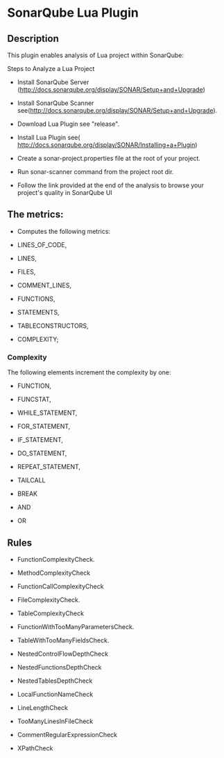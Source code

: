SonarQube Lua Plugin
====================

## Description
This plugin enables analysis of Lua project within SonarQube:

 
Steps to Analyze a Lua Project

* Install SonarQube Server (http://docs.sonarqube.org/display/SONAR/Setup+and+Upgrade)

* Install SonarQube Scanner see(http://docs.sonarqube.org/display/SONAR/Setup+and+Upgrade).

* Download Lua Plugin see "release".

* Install Lua Plugin see( http://docs.sonarqube.org/display/SONAR/Installing+a+Plugin)

* Create a sonar-project.properties file at the root of your project.

* Run sonar-scanner command from the project root dir.

* Follow the link provided at the end of the 
 analysis to browse your project's quality in SonarQube UI


## The metrics:
 * Computes the following metrics: 
 
  * LINES_OF_CODE,
  
  * LINES,
  
  * FILES,
  
  * COMMENT_LINES,
  
  * FUNCTIONS,
  
  * STATEMENTS,
  
  * TABLECONSTRUCTORS,
  
  * COMPLEXITY;

### Complexity
The following elements increment the complexity by one:

 * FUNCTION,
 
 * FUNCSTAT,  
 
 * WHILE_STATEMENT,
 
 * FOR_STATEMENT,
 
 * IF_STATEMENT,
 
 * DO_STATEMENT,
 
 * REPEAT_STATEMENT,
 
 * TAILCALL
 
 * BREAK
 
 * AND
 
 * OR
 
## Rules

 * FunctionComplexityCheck.
 
 * MethodComplexityCheck
 
 * FunctionCallComplexityCheck
 
 * FileComplexityCheck.
 
 * TableComplexityCheck

 * FunctionWithTooManyParametersCheck.
 
 * TableWithTooManyFieldsCheck.
  
 * NestedControlFlowDepthCheck
 
 * NestedFunctionsDepthCheck
 
 * NestedTablesDepthCheck
 
 * LocalFunctionNameCheck

 * LineLengthCheck
 
 * TooManyLinesInFileCheck
 
 * CommentRegularExpressionCheck
 
 *  XPathCheck
 
 
 

 



 

